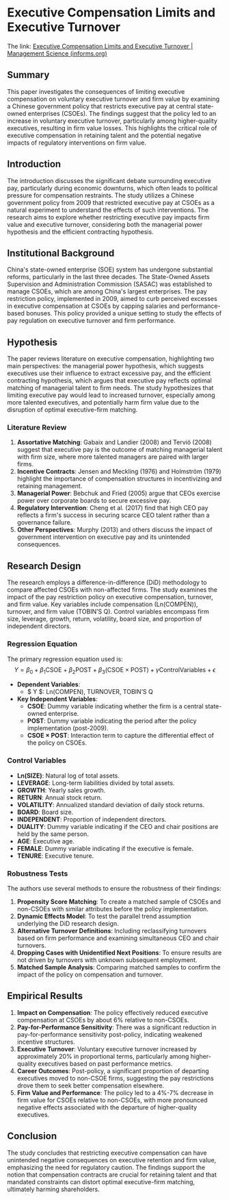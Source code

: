 # Executive Compensation Limits and Executive Turnover

The link: [Executive Compensation Limits and Executive Turnover | Management Science (informs.org)](https://pubsonline.informs.org/doi/full/10.1287/mnsc.2023.4812)

## Summary
This paper investigates the consequences of limiting executive compensation on voluntary executive turnover and firm value by examining a Chinese government policy that restricts executive pay at central state-owned enterprises (CSOEs). The findings suggest that the policy led to an increase in voluntary executive turnover, particularly among higher-quality executives, resulting in firm value losses. This highlights the critical role of executive compensation in retaining talent and the potential negative impacts of regulatory interventions on firm value.

## Introduction
The introduction discusses the significant debate surrounding executive pay, particularly during economic downturns, which often leads to political pressure for compensation restraints. The study utilizes a Chinese government policy from 2009 that restricted executive pay at CSOEs as a natural experiment to understand the effects of such interventions. The research aims to explore whether restricting executive pay impacts firm value and executive turnover, considering both the managerial power hypothesis and the efficient contracting hypothesis.

## Institutional Background
China's state-owned enterprise (SOE) system has undergone substantial reforms, particularly in the last three decades. The State-Owned Assets Supervision and Administration Commission (SASAC) was established to manage CSOEs, which are among China's largest enterprises. The pay restriction policy, implemented in 2009, aimed to curb perceived excesses in executive compensation at CSOEs by capping salaries and performance-based bonuses. This policy provided a unique setting to study the effects of pay regulation on executive turnover and firm performance.

## Hypothesis
The paper reviews literature on executive compensation, highlighting two main perspectives: the managerial power hypothesis, which suggests executives use their influence to extract excessive pay, and the efficient contracting hypothesis, which argues that executive pay reflects optimal matching of managerial talent to firm needs. The study hypothesizes that limiting executive pay would lead to increased turnover, especially among more talented executives, and potentially harm firm value due to the disruption of optimal executive-firm matching.

### Literature Review

1. **Assortative Matching**: Gabaix and Landier (2008) and Terviö (2008) suggest that executive pay is the outcome of matching managerial talent with firm size, where more talented managers are paired with larger firms.
2. **Incentive Contracts**: Jensen and Meckling (1976) and Holmström (1979) highlight the importance of compensation structures in incentivizing and retaining management.
3. **Managerial Power**: Bebchuk and Fried (2005) argue that CEOs exercise power over corporate boards to secure excessive pay.
4. **Regulatory Intervention**: Cheng et al. (2017) find that high CEO pay reflects a firm's success in securing scarce CEO talent rather than a governance failure.
5. **Other Perspectives**: Murphy (2013) and others discuss the impact of government intervention on executive pay and its unintended consequences.

## Research Design

The research employs a difference-in-difference (DiD) methodology to compare affected CSOEs with non-affected firms. The study examines the impact of the pay restriction policy on executive compensation, turnover, and firm value. Key variables include compensation ($\text{Ln(COMPEN)}$), turnover, and firm value ($\text{TOBIN'S Q}$). Control variables encompass firm size, leverage, growth, return, volatility, board size, and proportion of independent directors.

### Regression Equation

The primary regression equation used is:
$$
Y = \beta_0 + \beta_1 \text{CSOE} + \beta_2 \text{POST} + \beta_3 (\text{CSOE} \times \text{POST}) + \gamma \text{ControlVariables} + \epsilon
$$


- **Dependent Variables**: 
  - $ Y $: $\text{Ln(COMPEN)}$, $\text{TURNOVER}$, $\text{TOBIN'S Q}$
- **Key Independent Variables**:
  - **CSOE**: Dummy variable indicating whether the firm is a central state-owned enterprise.
  - **POST**: Dummy variable indicating the period after the policy implementation (post-2009).
  - **CSOE × POST**: Interaction term to capture the differential effect of the policy on CSOEs.

### Control Variables
- **$\text{Ln(SIZE)}$**: Natural log of total assets.
- **LEVERAGE**: Long-term liabilities divided by total assets.
- **GROWTH**: Yearly sales growth.
- **RETURN**: Annual stock return.
- **VOLATILITY**: Annualized standard deviation of daily stock returns.
- **BOARD**: Board size.
- **INDEPENDENT**: Proportion of independent directors.
- **DUALITY**: Dummy variable indicating if the CEO and chair positions are held by the same person.
- **AGE**: Executive age.
- **FEMALE**: Dummy variable indicating if the executive is female.
- **TENURE**: Executive tenure.

### Robustness Tests
The authors use several methods to ensure the robustness of their findings:
1. **Propensity Score Matching**: To create a matched sample of CSOEs and non-CSOEs with similar attributes before the policy implementation.
2. **Dynamic Effects Model**: To test the parallel trend assumption underlying the DiD research design.
3. **Alternative Turnover Definitions**: Including reclassifying turnovers based on firm performance and examining simultaneous CEO and chair turnovers.
4. **Dropping Cases with Unidentified Next Positions**: To ensure results are not driven by turnovers with unknown subsequent employment.
5. **Matched Sample Analysis**: Comparing matched samples to confirm the impact of the policy on compensation and turnover.

## Empirical Results
1. **Impact on Compensation**: The policy effectively reduced executive compensation at CSOEs by about 6% relative to non-CSOEs.
2. **Pay-for-Performance Sensitivity**: There was a significant reduction in pay-for-performance sensitivity post-policy, indicating weakened incentive structures.
3. **Executive Turnover**: Voluntary executive turnover increased by approximately 20% in proportional terms, particularly among higher-quality executives based on past performance metrics.
4. **Career Outcomes**: Post-policy, a significant proportion of departing executives moved to non-CSOE firms, suggesting the pay restrictions drove them to seek better compensation elsewhere.
5. **Firm Value and Performance**: The policy led to a 4%-7% decrease in firm value for CSOEs relative to non-CSOEs, with more pronounced negative effects associated with the departure of higher-quality executives.

## Conclusion
The study concludes that restricting executive compensation can have unintended negative consequences on executive retention and firm value, emphasizing the need for regulatory caution. The findings support the notion that compensation contracts are crucial for retaining talent and that mandated constraints can distort optimal executive-firm matching, ultimately harming shareholders.

